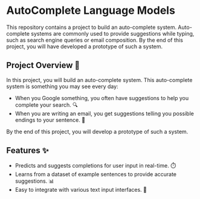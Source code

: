 # AutoComplete Language Models

This repository contains a project to build an auto-complete system. Auto-complete systems are commonly used to provide suggestions while typing, such as search engine queries or email composition. By the end of this project, you will have developed a prototype of such a system.


## Project Overview 📝
In this project, you will build an auto-complete system. This auto-complete system is something you may see every day:

- When you Google something, you often have suggestions to help you complete your search. 🔍
- When you are writing an email, you get suggestions telling you possible endings to your sentence. 📧
  
By the end of this project, you will develop a prototype of such a system. 

## Features ✨
- Predicts and suggests completions for user input in real-time. ⏱️
- Learns from a dataset of example sentences to provide accurate suggestions. 📊
- Easy to integrate with various text input interfaces. 🔗
